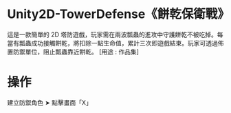 # Unity2D-TowerDefense《餅乾保衛戰》
這是一款簡單的 2D 塔防遊戲，玩家需在兩波瓢蟲的進攻中守護餅乾不被吃掉。每當有瓢蟲成功接觸餅乾，將扣除一點生命值，累計三次即遊戲結束。玩家可透過佈置防禦單位，阻止瓢蟲靠近餅乾。
[用途 : 作品集]
# 操作
建立防禦角色 ➤ 點擊畫面「X」
